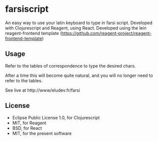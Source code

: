 # farsiscript

An easy way to use your latin keyboard to type in farsi script.
Developed with Clojurescript and Reagent, using React.
Developed using the lein reagent-frontend template (https://github.com/reagent-project/reagent-frontend-template)

## Usage

Refer to the tables of correspondence to type the desired chars.

After a time this will become quite natural, and you will no longer need to refer to the tables.

See live at http://www/eludev.fr/farsi

## License

+ Eclipse Public License 1.0, for Clojurescript
+ MIT, for Reagent
+ BSD, for React
+ MIT, for the present software
